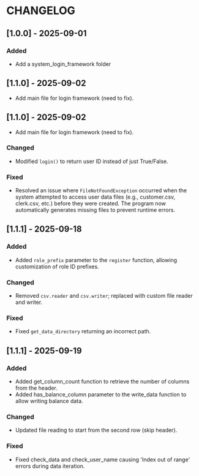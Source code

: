 # CHANGELOG
## [1.0.0] - 2025-09-01
### Added
- Add a system_login_framework folder
## [1.1.0] - 2025-09-02
- Add main file for login framework (need to fix).
## [1.1.0] - 2025-09-02
- Add main file for login framework (need to fix).

### Changed
- Modified `login()` to return user ID instead of just True/False.
### Fixed
- Resolved an issue where `FileNotFoundException` occurred when the system attempted to access user data files (e.g., customer.csv, clerk.csv, etc.) before they were created. The program now automatically generates missing files to prevent runtime errors.


## [1.1.1] - 2025-09-18
### Added
- Added `role_prefix` parameter to the `register` function, allowing customization of role ID prefixes.
### Changed
- Removed `csv.reader` and `csv.writer`; replaced with custom file reader and writer.
### Fixed
- Fixed `get_data_directory` returning an incorrect path.

## [1.1.1] - 2025-09-19
### Added
- Added get_column_count function to retrieve the number of columns from the header.
- Added has_balance_column parameter to the write_data function to allow writing balance data.
### Changed
- Updated file reading to start from the second row (skip header).
### Fixed
- Fixed check_data and check_user_name causing 'Index out of range' errors during data iteration.